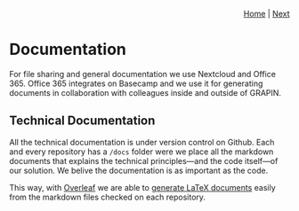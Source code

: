 <p align="right">
<a href="README.md">Home</a> | <a href="expenses.md">Next</a>
</p>

# Documentation

For file sharing and general documentation we use Nextcloud and Office 365. Office 365 integrates on Basecamp and we use it for generating documents in collaboration with colleagues inside and outside of GRAPIN.

## Technical Documentation
 
 All the technical documentation is under version control on Github. Each and every repository has a `/docs` folder were we place all the markdown documents that explains the technical principles—and the code itself—of our solution. We belive the documentation is as important as the code.

 This way, with [Overleaf](www.overleaf.com) we are able to [generate LaTeX documents](https://www.overleaf.com/learn/how-to/Writing_Markdown_in_LaTeX_Documents) easily from the markdown files checked on each repository. 
 
 
